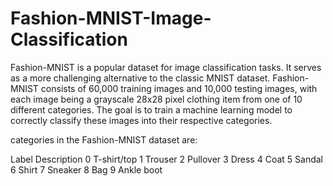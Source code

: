 # Fashion-MNIST-Image-Classification

Fashion-MNIST is a popular dataset for image classification tasks. It serves as a more challenging alternative to the classic MNIST dataset. Fashion-MNIST consists of 60,000 training images and 10,000 testing images, with each image being a grayscale 28x28 pixel clothing item from one of 10 different categories. The goal is to train a machine learning model to correctly classify these images into their respective categories.

categories in the Fashion-MNIST dataset are:

Label	Description
0	T-shirt/top
1	Trouser
2	Pullover
3	Dress
4	Coat
5	Sandal
6	Shirt
7	Sneaker
8	Bag
9	Ankle boot
